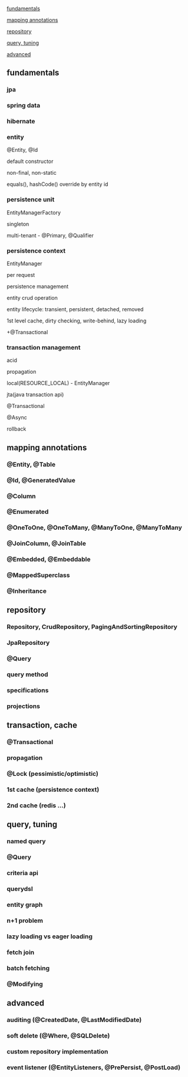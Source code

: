 [fundamentals](#fundamentals)

[mapping annotations](#mapping-annotations)

[repository](#repository)

[query, tuning](#query-tuning)

[advanced](#advanced)


## fundamentals

### jpa

### spring data

### hibernate

### entity

@Entity, @Id

default constructor

non-final, non-static

equals(), hashCode() override by entity id

### persistence unit

EntityManagerFactory

singleton

multi-tenant - @Primary, @Qualifier

### persistence context

EntityManager

per request

persistence management

entity crud operation

entity lifecycle: transient, persistent, detached, removed

1st level cache, dirty checking, write-behind, lazy loading

+@Transactional

### transaction management

acid

propagation

local(RESOURCE_LOCAL) - EntityManager

jta(java transaction api)

@Transactional

@Async

rollback


## mapping annotations

### @Entity, @Table

### @Id, @GeneratedValue

### @Column

### @Enumerated

### @OneToOne, @OneToMany, @ManyToOne, @ManyToMany

### @JoinColumn, @JoinTable

### @Embedded, @Embeddable

### @MappedSuperclass

### @Inheritance


## repository

### Repository, CrudRepository, PagingAndSortingRepository

### JpaRepository

### @Query

### query method

### specifications

### projections


## transaction, cache

### @Transactional

### propagation

### @Lock (pessimistic/optimistic)

### 1st cache (persistence context)

### 2nd cache (redis ...)


## query, tuning

### named query

### @Query

### criteria api

### querydsl

### entity graph

### n+1 problem

### lazy loading vs eager loading

### fetch join

### batch fetching

### @Modifying


## advanced

### auditing (@CreatedDate, @LastModifiedDate)

### soft delete (@Where, @SQLDelete)

### custom repository implementation

### event listener (@EntityListeners, @PrePersist, @PostLoad)